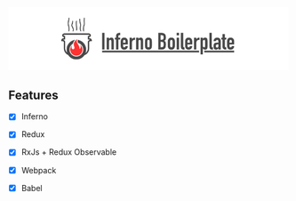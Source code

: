 ![inferno boilerplate](docs/img/banner.png)

## Features

- [x] Inferno
- [x] Redux
- [x] RxJs + Redux Observable
- [x] Webpack
- [x] Babel

